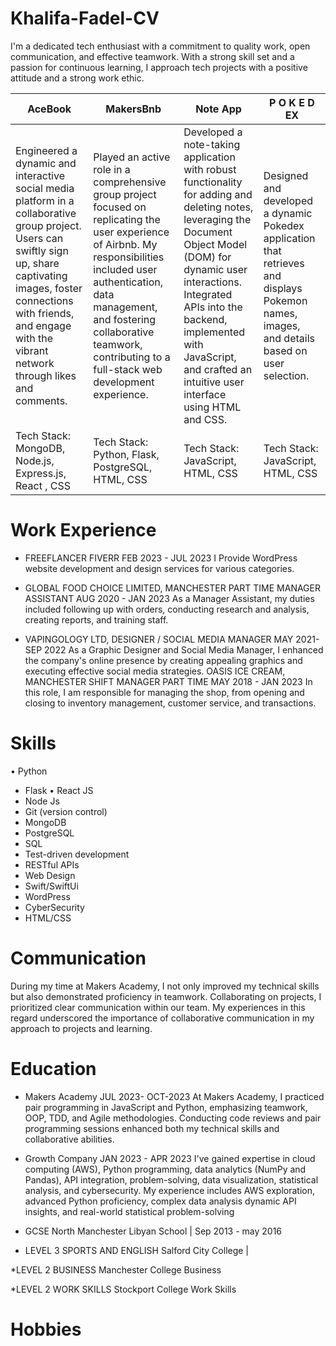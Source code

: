 # Khalifa-Fadel-CV

I'm a dedicated tech enthusiast with a commitment to quality work, open communication, and effective teamwork. With a strong skill set and a passion for continuous learning, I approach tech projects with a positive attitude and a strong work ethic.




| AceBook  | MakersBnb |       Note App        |     P O K E D EX          |
| ------------- | ------------- | ------------- | ------------- |
| Engineered a dynamic and interactive social media platform in a collaborative group project. Users can swiftly sign up, share captivating images, foster connections with friends, and engage with the vibrant network through likes and comments.  | Played an active role in a comprehensive group project focused on replicating the user experience of Airbnb. My responsibilities included user authentication, data management, and fostering collaborative teamwork, contributing to a full-stack web development experience.  |     Developed a note-taking application with robust functionality for adding and deleting notes, leveraging the Document Object Model (DOM) for dynamic user interactions. Integrated APIs into the backend, implemented with JavaScript, and crafted an intuitive user interface using HTML and CSS.          |   Designed and developed a dynamic Pokedex application that retrieves and displays Pokemon names, images, and details based on user selection.            |
| Tech Stack: MongoDB, Node.js, Express.js, React , CSS  | Tech Stack: Python, Flask, PostgreSQL, HTML, CSS  |     Tech Stack: JavaScript, HTML, CSS          |    Tech Stack: JavaScript, HTML, CSS           |



# Work Experience

* FREEFLANCER FIVERR FEB 2023 - JUL 2023
I Provide WordPress website development and design services for various categories.

* GLOBAL FOOD CHOICE LIMITED, MANCHESTER PART TIME
   MANAGER ASSISTANT
AUG 2020 - JAN 2023
 As a Manager Assistant, my duties included following up with orders, conducting research and analysis, creating reports, and training staff.


* VAPINGOLOGY LTD, DESIGNER / SOCIAL MEDIA
MANAGER
MAY 2021- SEP 2022
 As a Graphic Designer and Social Media Manager, I enhanced the company's online presence by creating appealing graphics and executing effective social media strategies.
OASIS ICE CREAM, MANCHESTER SHIFT MANAGER
PART TIME MAY 2018 - JAN 2023
In this role, I am responsible for managing the shop, from opening and closing to inventory management, customer service, and transactions.



# Skills

• Python 
- Flask
• React JS
- Node Js
- Git (version control)
- MongoDB
- PostgreSQL
- SQL
- Test-driven development
- RESTful APIs
- Web Design
- Swift/SwiftUi
- WordPress
- CyberSecurity
- HTML/CSS



# Communication


During my time at Makers Academy, I not only improved my technical skills but also demonstrated proficiency in teamwork. Collaborating on projects, I prioritized clear communication within our team. 
My experiences in this regard underscored the importance of collaborative communication in my approach to projects and learning.



# Education

* Makers Academy JUL 2023- OCT-2023
At Makers Academy, I practiced pair programming in JavaScript and Python, emphasizing teamwork, OOP, TDD, and Agile methodologies. Conducting code reviews and pair programming sessions enhanced both my technical skills and collaborative abilities.


* Growth Company JAN 2023 - APR 2023
I've gained expertise in cloud computing (AWS), Python programming, data analytics (NumPy and Pandas), API integration, problem-solving, data visualization, statistical analysis, and cybersecurity. My experience includes AWS exploration, advanced Python proficiency, complex data analysis dynamic API insights, and real-world statistical problem-solving

* GCSE
North Manchester Libyan School | Sep 2013 - may 2016


* LEVEL 3 SPORTS AND ENGLISH
Salford City College |


*LEVEL 2 BUSINESS
Manchester College Business


*LEVEL 2 WORK SKILLS
Stockport College Work Skills



# Hobbies
